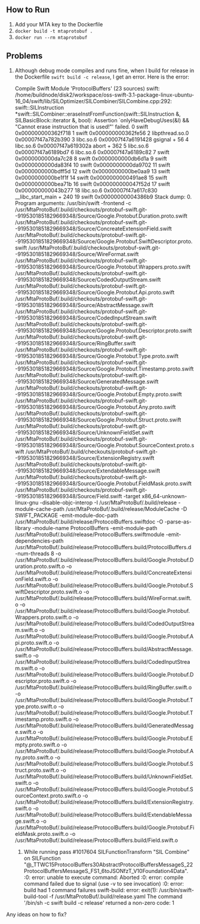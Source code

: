 How to Run
----------

1. Add your MTA key to the Dockerfile
2. `docker build -t mtaprotobuf .`
3. `docker run --rm mtaprotobuf`


Problems
--------

1. Although debug mode compiles and runs fine, when I build for release in the Dockerfile `swift build -c release`, I get an error. Here is the error:


    Compile Swift Module 'ProtocolBuffers' (23 sources)
    swift: /home/buildnode/disk2/workspace/oss-swift-3.1-package-linux-ubuntu-16_04/swift/lib/SILOptimizer/SILCombiner/SILCombine.cpp:292: swift::SILInstruction *swift::SILCombiner::eraseInstFromFunction(swift::SILInstruction &, SILBasicBlock::iterator &, bool): Assertion `onlyHaveDebugUses(&I) && "Cannot erase instruction that is used!"' failed.
    0  swift           0x000000000362f718
    1  swift           0x000000000362fe56
    2  libpthread.so.0 0x00007f47a782b390
    3  libc.so.6       0x00007f47a6191428 gsignal + 56
    4  libc.so.6       0x00007f47a619302a abort + 362
    5  libc.so.6       0x00007f47a6189bd7
    6  libc.so.6       0x00007f47a6189c82
    7  swift           0x0000000000da7c28
    8  swift           0x0000000000db6d1a
    9  swift           0x0000000000da83f4
    10 swift           0x0000000000da9702
    11 swift           0x0000000000bdff5d
    12 swift           0x0000000000be0aa9
    13 swift           0x0000000000be1f1f
    14 swift           0x0000000000491ae8
    15 swift           0x0000000000bea71b
    16 swift           0x000000000047f52d
    17 swift           0x000000000043b277
    18 libc.so.6       0x00007f47a617c830 __libc_start_main + 240
    19 swift           0x00000000004386b9
    Stack dump:
    0.	Program arguments: /usr/bin/swift -frontend -c /usr/MtaProtoBuf/.build/checkouts/protobuf-swift.git--9195301851829669348/Source/Google.Protobuf.Duration.proto.swift /usr/MtaProtoBuf/.build/checkouts/protobuf-swift.git--9195301851829669348/Source/ConcreateExtensionField.swift /usr/MtaProtoBuf/.build/checkouts/protobuf-swift.git--9195301851829669348/Source/Google.Protobuf.SwiftDescriptor.proto.swift /usr/MtaProtoBuf/.build/checkouts/protobuf-swift.git--9195301851829669348/Source/WireFormat.swift /usr/MtaProtoBuf/.build/checkouts/protobuf-swift.git--9195301851829669348/Source/Google.Protobuf.Wrappers.proto.swift /usr/MtaProtoBuf/.build/checkouts/protobuf-swift.git--9195301851829669348/Source/CodedOutputStream.swift /usr/MtaProtoBuf/.build/checkouts/protobuf-swift.git--9195301851829669348/Source/Google.Protobuf.Api.proto.swift /usr/MtaProtoBuf/.build/checkouts/protobuf-swift.git--9195301851829669348/Source/AbstractMessage.swift /usr/MtaProtoBuf/.build/checkouts/protobuf-swift.git--9195301851829669348/Source/CodedInputStream.swift /usr/MtaProtoBuf/.build/checkouts/protobuf-swift.git--9195301851829669348/Source/Google.Protobuf.Descriptor.proto.swift /usr/MtaProtoBuf/.build/checkouts/protobuf-swift.git--9195301851829669348/Source/RingBuffer.swift /usr/MtaProtoBuf/.build/checkouts/protobuf-swift.git--9195301851829669348/Source/Google.Protobuf.Type.proto.swift /usr/MtaProtoBuf/.build/checkouts/protobuf-swift.git--9195301851829669348/Source/Google.Protobuf.Timestamp.proto.swift /usr/MtaProtoBuf/.build/checkouts/protobuf-swift.git--9195301851829669348/Source/GeneratedMessage.swift /usr/MtaProtoBuf/.build/checkouts/protobuf-swift.git--9195301851829669348/Source/Google.Protobuf.Empty.proto.swift /usr/MtaProtoBuf/.build/checkouts/protobuf-swift.git--9195301851829669348/Source/Google.Protobuf.Any.proto.swift /usr/MtaProtoBuf/.build/checkouts/protobuf-swift.git--9195301851829669348/Source/Google.Protobuf.Struct.proto.swift /usr/MtaProtoBuf/.build/checkouts/protobuf-swift.git--9195301851829669348/Source/UnknownFieldSet.swift /usr/MtaProtoBuf/.build/checkouts/protobuf-swift.git--9195301851829669348/Source/Google.Protobuf.SourceContext.proto.swift /usr/MtaProtoBuf/.build/checkouts/protobuf-swift.git--9195301851829669348/Source/ExtensionRegistry.swift /usr/MtaProtoBuf/.build/checkouts/protobuf-swift.git--9195301851829669348/Source/ExtendableMessage.swift /usr/MtaProtoBuf/.build/checkouts/protobuf-swift.git--9195301851829669348/Source/Google.Protobuf.FieldMask.proto.swift /usr/MtaProtoBuf/.build/checkouts/protobuf-swift.git--9195301851829669348/Source/Field.swift -target x86_64-unknown-linux-gnu -disable-objc-interop -I /usr/MtaProtoBuf/.build/release -module-cache-path /usr/MtaProtoBuf/.build/release/ModuleCache -D SWIFT_PACKAGE -emit-module-doc-path /usr/MtaProtoBuf/.build/release/ProtocolBuffers.swiftdoc -O -parse-as-library -module-name ProtocolBuffers -emit-module-path /usr/MtaProtoBuf/.build/release/ProtocolBuffers.swiftmodule -emit-dependencies-path /usr/MtaProtoBuf/.build/release/ProtocolBuffers.build/ProtocolBuffers.d -num-threads 8 -o /usr/MtaProtoBuf/.build/release/ProtocolBuffers.build/Google.Protobuf.Duration.proto.swift.o -o /usr/MtaProtoBuf/.build/release/ProtocolBuffers.build/ConcreateExtensionField.swift.o -o /usr/MtaProtoBuf/.build/release/ProtocolBuffers.build/Google.Protobuf.SwiftDescriptor.proto.swift.o -o /usr/MtaProtoBuf/.build/release/ProtocolBuffers.build/WireFormat.swift.o -o /usr/MtaProtoBuf/.build/release/ProtocolBuffers.build/Google.Protobuf.Wrappers.proto.swift.o -o /usr/MtaProtoBuf/.build/release/ProtocolBuffers.build/CodedOutputStream.swift.o -o /usr/MtaProtoBuf/.build/release/ProtocolBuffers.build/Google.Protobuf.Api.proto.swift.o -o /usr/MtaProtoBuf/.build/release/ProtocolBuffers.build/AbstractMessage.swift.o -o /usr/MtaProtoBuf/.build/release/ProtocolBuffers.build/CodedInputStream.swift.o -o /usr/MtaProtoBuf/.build/release/ProtocolBuffers.build/Google.Protobuf.Descriptor.proto.swift.o -o /usr/MtaProtoBuf/.build/release/ProtocolBuffers.build/RingBuffer.swift.o -o /usr/MtaProtoBuf/.build/release/ProtocolBuffers.build/Google.Protobuf.Type.proto.swift.o -o /usr/MtaProtoBuf/.build/release/ProtocolBuffers.build/Google.Protobuf.Timestamp.proto.swift.o -o /usr/MtaProtoBuf/.build/release/ProtocolBuffers.build/GeneratedMessage.swift.o -o /usr/MtaProtoBuf/.build/release/ProtocolBuffers.build/Google.Protobuf.Empty.proto.swift.o -o /usr/MtaProtoBuf/.build/release/ProtocolBuffers.build/Google.Protobuf.Any.proto.swift.o -o /usr/MtaProtoBuf/.build/release/ProtocolBuffers.build/Google.Protobuf.Struct.proto.swift.o -o /usr/MtaProtoBuf/.build/release/ProtocolBuffers.build/UnknownFieldSet.swift.o -o /usr/MtaProtoBuf/.build/release/ProtocolBuffers.build/Google.Protobuf.SourceContext.proto.swift.o -o /usr/MtaProtoBuf/.build/release/ProtocolBuffers.build/ExtensionRegistry.swift.o -o /usr/MtaProtoBuf/.build/release/ProtocolBuffers.build/ExtendableMessage.swift.o -o /usr/MtaProtoBuf/.build/release/ProtocolBuffers.build/Google.Protobuf.FieldMask.proto.swift.o -o /usr/MtaProtoBuf/.build/release/ProtocolBuffers.build/Field.swift.o 
    1.	While running pass #1017604 SILFunctionTransform "SIL Combine" on SILFunction "@_TTWC15ProtocolBuffers30AbstractProtocolBuffersMessageS_22ProtocolBuffersMessageS_FS1_6toJSONfzT_V10Foundation4Data".
    <unknown>:0: error: unable to execute command: Aborted
    <unknown>:0: error: compile command failed due to signal (use -v to see invocation)
    <unknown>:0: error: build had 1 command failures
    swift-build: error: exit(1): /usr/bin/swift-build-tool -f /usr/MtaProtoBuf/.build/release.yaml
    The command '/bin/sh -c swift build -c release' returned a non-zero code: 1
    

Any ideas on how to fix?

